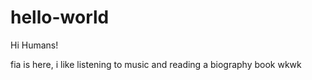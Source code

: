 # hello-world

Hi Humans!

fia is here, i like listening to music and reading a biography book wkwk
